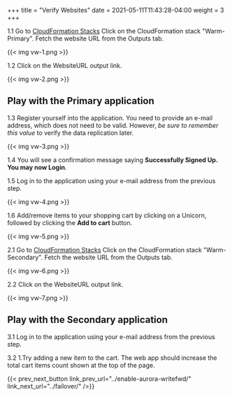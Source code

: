 +++
title = "Verify Websites"
date =  2021-05-11T11:43:28-04:00
weight = 3
+++

1.1 Go to [CloudFormation Stacks](https://console.aws.amazon.com/cloudformation/home?region=us-east-1#/stacks/)
Click on the CloudFormation stack "Warm-Primary". Fetch the website URL from the Outputs tab.

{{< img vw-1.png >}}

1.2 Click on the WebsiteURL output link.

{{< img vw-2.png >}}

## Play with the Primary application

1.3 Register yourself into the application. You need to provide an e-mail address, which does not need to be valid. However, _be sure to remember this value_ to verify the data replication later.

{{< img vw-3.png >}}

1.4 You will see a confirmation message saying **Successfully Signed Up. You may now Login**.

1.5 Log in to the application using your e-mail address from the previous step.

{{< img vw-4.png >}}

1.6 Add/remove items to your shopping cart by clicking on a Unicorn, followed by clicking the **Add to cart** button.

{{< img vw-5.png >}}

2.1 Go to [CloudFormation Stacks](https://console.aws.amazon.com/cloudformation/home?region=us-west-1#/stacks/)
Click on the CloudFormation stack "Warm-Secondary". Fetch the website URL from the Outputs tab.

{{< img vw-6.png >}}

2.2 Click on the WebsiteURL output link.

{{< img vw-7.png >}}

## Play with the Secondary application

3.1 Log in to the application using your e-mail address from the previous step.

3.2 1.Try adding a new item to the cart. The web app should increase the total cart items count shown at the top of the page.

{{< prev_next_button link_prev_url="../enable-aurora-writefwd/" link_next_url="../failover/" />}}

